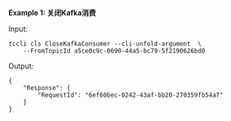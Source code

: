 **Example 1: 关闭Kafka消费**



Input: 

```
tccli cls CloseKafkaConsumer --cli-unfold-argument  \
    --FromTopicId a5ce0c9c-0690-44a5-bc79-5f2190626bd0
```

Output: 
```
{
    "Response": {
        "RequestId": "6ef60bec-0242-43af-bb20-270359fb54a7"
    }
}
```


